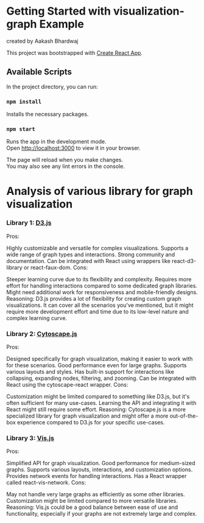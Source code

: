 # Getting Started with visualization-graph Example 
created by Aakash Bhardwaj


This project was bootstrapped with [Create React App](https://github.com/facebook/create-react-app).

## Available Scripts

In the project directory, you can run:

### `npm install`

Installs the necessary packages.

### `npm start`

Runs the app in the development mode.\
Open [http://localhost:3000](http://localhost:3000) to view it in your browser.

The page will reload when you make changes.\
You may also see any lint errors in the console.


# Analysis of various library for graph visualization

### Library 1: [D3.js](https://www.npmjs.com/package/d3)

Pros:

Highly customizable and versatile for complex visualizations.
Supports a wide range of graph types and interactions.
Strong community and documentation.
Can be integrated with React using wrappers like react-d3-library or react-faux-dom.
Cons:

Steeper learning curve due to its flexibility and complexity.
Requires more effort for handling interactions compared to some dedicated graph libraries.
Might need additional work for responsiveness and mobile-friendly designs.
Reasoning: D3.js provides a lot of flexibility for creating custom graph visualizations. It can cover all the scenarios you've mentioned, but it might require more development effort and time due to its low-level nature and complex learning curve.

### Library 2: [Cytoscape.js](https://www.npmjs.com/package/cytoscape)

Pros:

Designed specifically for graph visualization, making it easier to work with for these scenarios.
Good performance even for large graphs.
Supports various layouts and styles.
Has built-in support for interactions like collapsing, expanding nodes, filtering, and zooming.
Can be integrated with React using the cytoscape-react wrapper.
Cons:

Customization might be limited compared to something like D3.js, but it's often sufficient for many use-cases.
Learning the API and integrating it with React might still require some effort.
Reasoning: Cytoscape.js is a more specialized library for graph visualization and might offer a more out-of-the-box experience compared to D3.js for your specific use-cases.

### Library 3: [Vis.js](https://github.com/visjs)

Pros:

Simplified API for graph visualization.
Good performance for medium-sized graphs.
Supports various layouts, interactions, and customization options.
Provides network events for handling interactions.
Has a React wrapper called react-vis-network.
Cons:

May not handle very large graphs as efficiently as some other libraries.
Customization might be limited compared to more versatile libraries.
Reasoning: Vis.js could be a good balance between ease of use and functionality, especially if your graphs are not extremely large and complex.
